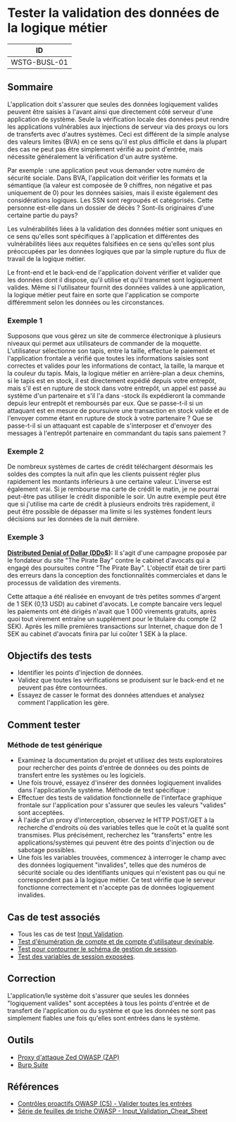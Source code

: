 # Tester la validation des données de la logique métier

|ID          |
|------------|
|WSTG-BUSL-01|

## Sommaire

L'application doit s'assurer que seules des données logiquement valides peuvent être saisies à l'avant ainsi que directement côté serveur d'une application de système. Seule la vérification locale des données peut rendre les applications vulnérables aux injections de serveur via des proxys ou lors de transferts avec d'autres systèmes. Ceci est différent de la simple analyse des valeurs limites (BVA) en ce sens qu'il est plus difficile et dans la plupart des cas ne peut pas être simplement vérifié au point d'entrée, mais nécessite généralement la vérification d'un autre système.

Par exemple : une application peut vous demander votre numéro de sécurité sociale. Dans BVA, l'application doit vérifier les formats et la sémantique (la valeur est composée de 9 chiffres, non négative et pas uniquement de 0) pour les données saisies, mais il existe également des considérations logiques. Les SSN sont regroupés et catégorisés. Cette personne est-elle dans un dossier de décès ? Sont-ils originaires d'une certaine partie du pays?

Les vulnérabilités liées à la validation des données métier sont uniques en ce sens qu'elles sont spécifiques à l'application et différentes des vulnérabilités liées aux requêtes falsifiées en ce sens qu'elles sont plus préoccupées par les données logiques que par la simple rupture du flux de travail de la logique métier.

Le front-end et le back-end de l'application doivent vérifier et valider que les données dont il dispose, qu'il utilise et qu'il transmet sont logiquement valides. Même si l'utilisateur fournit des données valides à une application, la logique métier peut faire en sorte que l'application se comporte différemment selon les données ou les circonstances.

### Exemple 1

Supposons que vous gérez un site de commerce électronique à plusieurs niveaux qui permet aux utilisateurs de commander de la moquette. L'utilisateur sélectionne son tapis, entre la taille, effectue le paiement et l'application frontale a vérifié que toutes les informations saisies sont correctes et valides pour les informations de contact, la taille, la marque et la couleur du tapis. Mais, la logique métier en arrière-plan a deux chemins, si le tapis est en stock, il est directement expédié depuis votre entrepôt, mais s'il est en rupture de stock dans votre entrepôt, un appel est passé au système d'un partenaire et s'il l'a dans -stock ils expédieront la commande depuis leur entrepôt et remboursés par eux. Que se passe-t-il si un attaquant est en mesure de poursuivre une transaction en stock valide et de l'envoyer comme étant en rupture de stock à votre partenaire ? Que se passe-t-il si un attaquant est capable de s'interposer et d'envoyer des messages à l'entrepôt partenaire en commandant du tapis sans paiement ?

### Exemple 2

De nombreux systèmes de cartes de crédit téléchargent désormais les soldes des comptes la nuit afin que les clients puissent régler plus rapidement les montants inférieurs à une certaine valeur. L'inverse est également vrai. Si je rembourse ma carte de crédit le matin, je ne pourrai peut-être pas utiliser le crédit disponible le soir. Un autre exemple peut être que si j'utilise ma carte de crédit à plusieurs endroits très rapidement, il peut être possible de dépasser ma limite si les systèmes fondent leurs décisions sur les données de la nuit dernière.

### Exemple 3

**[Distributed Denial of Dollar (DDo$)](https://news.hitb.org/content/pirate-bay-proposes-distributed-denial-dollars-attack-ddo):**
Il s'agit d'une campagne proposée par le fondateur du site "The Pirate Bay" contre le cabinet d'avocats qui a engagé des poursuites contre "The Pirate Bay". L'objectif était de tirer parti des erreurs dans la conception des fonctionnalités commerciales et dans le processus de validation des virements.

Cette attaque a été réalisée en envoyant de très petites sommes d'argent de 1 SEK (0,13 USD) au cabinet d'avocats.
Le compte bancaire vers lequel les paiements ont été dirigés n'avait que 1 000 virements gratuits, après quoi tout virement entraîne un supplément pour le titulaire du compte (2 SEK). Après les mille premières transactions sur Internet, chaque don de 1 SEK au cabinet d'avocats finira par lui coûter 1 SEK à la place.

## Objectifs des tests

- Identifier les points d'injection de données.
- Validez que toutes les vérifications se produisent sur le back-end et ne peuvent pas être contournées.
- Essayez de casser le format des données attendues et analysez comment l'application les gère.

## Comment tester

### Méthode de test générique

- Examinez la documentation du projet et utilisez des tests exploratoires pour rechercher des points d'entrée de données ou des points de transfert entre les systèmes ou les logiciels.
- Une fois trouvé, essayez d'insérer des données logiquement invalides dans l'application/le système.
Méthode de test spécifique :
- Effectuer des tests de validation fonctionnelle de l'interface graphique frontale sur l'application pour s'assurer que seules les valeurs "valides" sont acceptées.
- À l'aide d'un proxy d'interception, observez le HTTP POST/GET à la recherche d'endroits où des variables telles que le coût et la qualité sont transmises. Plus précisément, recherchez les "transferts" entre les applications/systèmes qui peuvent être des points d'injection ou de sabotage possibles.
- Une fois les variables trouvées, commencez à interroger le champ avec des données logiquement "invalides", telles que des numéros de sécurité sociale ou des identifiants uniques qui n'existent pas ou qui ne correspondent pas à la logique métier. Ce test vérifie que le serveur fonctionne correctement et n'accepte pas de données logiquement invalides.

## Cas de test associés

- Tous les cas de test [Input Validation](../07-Input_Validation_Testing/README.md).
- [Test d'énumération de compte et de compte d'utilisateur devinable](../03-Identity_Management_Testing/04-Testing_for_Account_Enumeration_and_Guessable_User_Account.md).
- [Test pour contourner le schéma de gestion de session](../06-Session_Management_Testing/01-Testing_for_Session_Management_Schema.md).
- [Test des variables de session exposées](../06-Session_Management_Testing/04-Testing_for_Exposed_Session_Variables.md).

## Correction

L'application/le système doit s'assurer que seules les données "logiquement valides" sont acceptées à tous les points d'entrée et de transfert de l'application ou du système et que les données ne sont pas simplement fiables une fois qu'elles sont entrées dans le système.

## Outils

- [Proxy d'attaque Zed OWASP (ZAP)](https://www.zaproxy.org)
- [Burp Suite](https://portswigger.net/burp)

## Références

- [Contrôles proactifs OWASP (C5) - Valider toutes les entrées](https://owasp.org/www-project-proactive-controls/v3/en/c5-validate-inputs)
- [Série de feuilles de triche OWASP - Input_Validation_Cheat_Sheet](https://cheatsheetseries.owasp.org/cheatsheets/Input_Validation_Cheat_Sheet.html)
